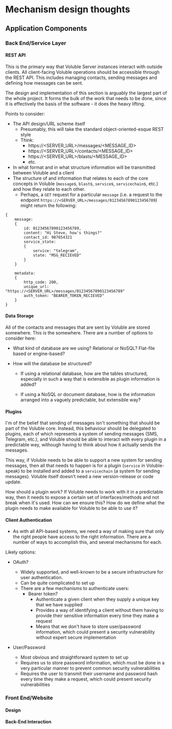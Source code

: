 # Mechanism design thoughts

## Application Components

### Back End/Service Layer
#### REST API
This is the primary way that Voluble Server instances interact with outside clients. All client-facing Voluble operations should be accessible through the REST API. This includes managing contacts, sending messages and defining how messages can be sent.

The design and implementation of this section is arguably the largest part of the whole project. It forms the bulk of the work that needs to be done, since it is effectively the basis of the software - it does the heavy lifting.

Points to consider:
* The API design/URL scheme itself
    * Presumably, this will take the standard object-oriented-esque REST style
    * Think:
        * https://<SERVER_URL>/messages/<MESSAGE_ID>
        * https://<SERVER_URL>/contacts/<MESSAGE_ID>
        * https://<SERVER_URL>/blasts/<MESSAGE_ID>
        * etc.
* In what format and in what structure information will be transmitted between Voluble and a client
* The structure of and information that relates to each of the core concepts in Voluble (`message`s, `blast`s, `service`s, `servicechain`s, etc.) and how they relate to each other.
    * Perhaps, a `GET` request for a particular `message` (i.e. a request to the endpoint `https://<SERVER_URL>/messages/01234567890123456789`) might return the following:

```
{
    message:
    {
        id: 01234567890123456789,
        content: "Hi Steve, how's things?"
        contact_id: 987654321
        service_state:
        {
            service: "telegram",
            state: "MSG_RECIEVED"
        }
    }

    metadata:
    {
        http_code: 200,
        unique_url: "https://<SERVER_URL>/messages/01234567890123456789"
        auth_token: "BEARER_TOKEN_RECIEVED"
    }
}
```

#### Data Storage
All of the contacts and messages that are sent by Voluble are stored somewhere. This is the somewhere. There are a number of options to consider here:
* What kind of database are we using? Relational or NoSQL? Flat-file based or engine-based?

* How will the database be structured?
    * If using a relational database, how are the tables structured, especially in such a way that is extensible as plugin information is added?
    
    * If using a NoSQL or document database, how is the information arranged into a vaguely predictable, but extensible way?

#### Plugins
 I'm of the belief that sending of messages isn't something that should be part of the Voluble core. Instead, this behaviour should be delegated to plugins, each of which represents a system of sending messages (SMS, Telegram, etc.), and Voluble should be able to interact with every plugin in a predictable way, withough having to think about how it actually sends the messages.
 
 This way, if Voluble needs to be able to support a new system for sending messages, then all that needs to happen is for a plugin (`service` in Voluble-speak) to be installed and added to a `servicechain` (a system for sending messages). Voluble itself doesn't need a new version-release or code update.
    
How should a plugin work? If Voluble needs to work with it in a predictable way, then it needs to expose a certain set of interfaces/methods and not break when it's used. How can we ensure this? How do we define what the plugin needs to make available for Voluble to be able to use it?

#### Client Authentication
* As with all API-based systems, we need a way of making sure that only the right people have access to the right information. There are a number of ways to accomplish this, and several mechanisms for each.

Likely options:
* OAuth?
    * Widely supported, and well-known to be a secure infrastructure for user authentication.
    * Can be quite complicated to set up
    * There are a few mechanisms to authenticate users:
        * Bearer token?
            * Authenticate a given client when they supply a unique key that we have supplied
            * Provides a way of identifying a client without them having to provide their sensitive information every time they make a request
            * Means that we don't have to store user/password information, which could present a security vulnerability without expert secure implementation

* User/Password
    * Most obvious and straightforward system to set up
    * Requires us to store password information, which must be done in a very particular manner to prevent common security vulnerabilities
    * Requires the user to transmit their username and password hash every time they make a request, which could present security vulnerabilities

### Front End/Website

#### Design

#### Back-End Interaction